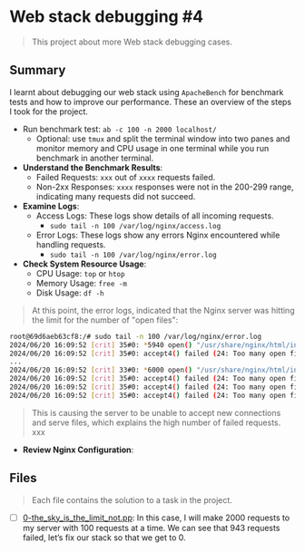 # Web stack debugging #4

> This project about more Web stack debugging cases.

## Summary

I learnt about debugging our web stack using `ApacheBench` for benchmark tests and how to improve our performance. These an overview of the steps I took for the project.
- Run benchmark test: `ab -c 100 -n 2000 localhost/`
  - Optional: use `tmux` and split the terminal window into two panes and monitor memory and CPU usage in one terminal while you run benchmark in another terminal.
- **Understand the Benchmark Results**:
  - Failed Requests: `xxx` out of `xxxx` requests failed.
  - Non-2xx Responses: `xxxx` responses were not in the 200-299 range, indicating many requests did not succeed.
- **Examine Logs**:
  - Access Logs: These logs show details of all incoming requests.
    - `sudo tail -n 100 /var/log/nginx/access.log`
  - Error Logs: These logs show any errors Nginx encountered while handling requests.
    - `sudo tail -n 100 /var/log/nginx/error.log`
- **Check System Resource Usage**:
  - CPU Usage: `top` or `htop`
  - Memory Usage: `free -m`
  - Disk Usage: `df -h`
> At this point, the error logs, indicated that the Nginx server was hitting the limit for the number of "open files":
```sh
root@69d6aeb63cf8:/# sudo tail -n 100 /var/log/nginx/error.log
2024/06/20 16:09:52 [crit] 35#0: *5940 open() "/usr/share/nginx/html/index.html" failed (24: Too many open files), client: 127.0.0.1, server: localhost, request: "GET / HTTP/1.0", host: "localhost"
2024/06/20 16:09:52 [crit] 35#0: accept4() failed (24: Too many open files)
...
2024/06/20 16:09:52 [crit] 33#0: *6000 open() "/usr/share/nginx/html/index.html" failed (24: Too many open files), client: 127.0.0.1, server: localhost, request: "GET / HTTP/1.0", host: "localhost"
2024/06/20 16:09:52 [crit] 35#0: accept4() failed (24: Too many open files)
2024/06/20 16:09:52 [crit] 35#0: accept4() failed (24: Too many open files)
2024/06/20 16:09:52 [crit] 35#0: accept4() failed (24: Too many open files)
```
>This is causing the server to be unable to accept new connections and serve files, which explains the high number of failed requests.
xxx
- **Review Nginx Configuration**:

## Files

> Each file contains the solution to a task in the project.

- [ ] [0-the_sky_is_the_limit_not.pp](https://github.com/Ebube-Ochemba/alx-system_engineering-devops/tree/master/0x1B-web_stack_debugging_4/0-the_sky_is_the_limit_not.pp): In this case, I will make 2000 requests to my server with 100 requests at a time. We can see that 943 requests failed, let’s fix our stack so that we get to 0.
